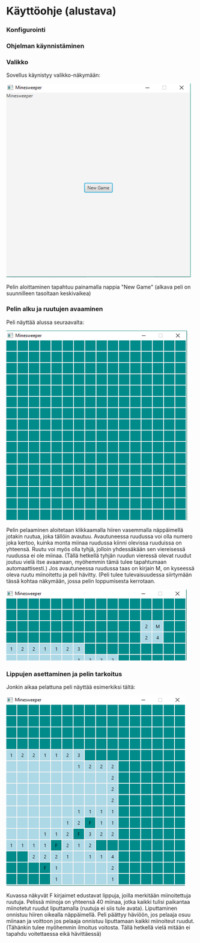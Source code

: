 # Käyttöohje (alustava)

### Konfigurointi

### Ohjelman käynnistäminen 

### Valikko
Sovellus käynistyy valikko-näkymään:

![Valikkonäkymä](https://github.com/Viannaiv/otm-harjoitustyo/blob/master/dokumentaatio/kuvat/menu.PNG)

Pelin aloittaminen tapahtuu painamalla nappia "New Game" (alkava peli on suunnilleen tasoltaan keskivaikea)

### Pelin alku ja ruutujen avaaminen
Peli näyttää alussa seuraavalta: 

![Pelin alku](https://github.com/Viannaiv/otm-harjoitustyo/blob/master/dokumentaatio/kuvat/starting.PNG)

Pelin pelaaminen aloitetaan klikkaamalla hiiren vasemmalla näppäimellä jotakin ruutua, joka tällöin avautuu.
Avautuneessa ruudussa voi olla numero joka kertoo, kuinka monta miinaa ruudussa kiinni olevissa ruuduissa on yhteensä. 
Ruutu voi myös olla tyhjä, jolloin yhdessäkään sen viereisessä ruudussa ei ole miinaa. (Tällä hetkellä tyhjän ruudun vieressä olevat ruudut joutuu vielä itse avaamaan, myöhemmin tämä tulee tapahtumaan automaattisesti.) Jos avautuneessa ruudussa taas on kirjain M, on kyseessä oleva ruutu miinoitettu ja peli hävitty. (Peli tulee tulevaisuudessa siirtymään tässä kohtaa näkymään, jossa pelin loppumisesta kerrotaan.

![Pelin päättyminen miinaan](https://github.com/Viannaiv/otm-harjoitustyo/blob/master/dokumentaatio/kuvat/mine.PNG)

### Lippujen asettaminen ja pelin tarkoitus
Jonkin aikaa pelattuna peli näyttää esimerkiksi tältä:

![Peli](https://github.com/Viannaiv/otm-harjoitustyo/blob/master/dokumentaatio/kuvat/playing.PNG)

Kuvassa näkyvät F kirjaimet edustavat lippuja, joilla merkitään miinoitettuja ruutuja. Pelissä miinoja on yhteensä 40 miinaa, jotka kaikki tulisi paikantaa miinotetut ruudut liputtamalla (ruutuja ei siis tule avata). Liputtaminen onnistuu hiiren oikealla näppäimellä. Peli päättyy häviöön, jos pelaaja osuu miinaan ja voittoon jos pelaaja onnistuu liputtamaan kaikki miinoiteut ruudut. (Tähänkin tulee myöhemmin ilmoitus voitosta. Tällä hetkellä vielä mitään ei tapahdu voitettaessa eikä hävittäessä)
